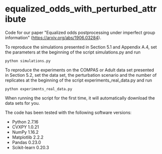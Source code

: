 # equalized_odds_with_perturbed_attribute
Code for our paper "Equalized odds postprocessing under imperfect group information" (https://arxiv.org/abs/1906.03284).

To reproduce the simulations presented in Section 5.1 and Appendix A.4, set the parameters at the beginning of the script simulations.py and run
```
python simulations.py
```

To reproduce the experiments on the COMPAS or Adult data set presented in Section 5.2, set the data set, the perturbation scenario and the number of replicates at the beginning of the script experiments_real_data.py and run
```
python experiments_real_data.py
```
When running the script for the first time, it will automatically download the data sets for you.

The code has been tested with the following software versions:
* Python 2.7.16
* CVXPY 1.0.21
* NumPy 1.16.2
* Matplotlib 2.2.2
* Pandas 0.23.0
* Scikit-learn 0.20.3
